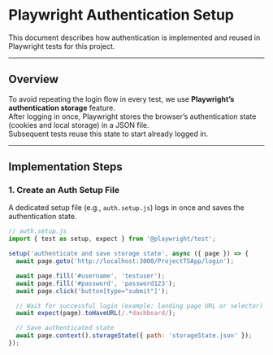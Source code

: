 # Playwright Authentication Setup

This document describes how authentication is implemented and reused in Playwright tests for this project. 

---

## Overview

To avoid repeating the login flow in every test, we use **Playwright’s authentication storage** feature.  
After logging in once, Playwright stores the browser’s authentication state (cookies and local storage) in a JSON file.  
Subsequent tests reuse this state to start already logged in.

---

## Implementation Steps

### 1. Create an Auth Setup File

A dedicated setup file (e.g., `auth.setup.js`) logs in once and saves the authentication state.

```js
// auth.setup.js
import { test as setup, expect } from '@playwright/test';

setup('authenticate and save storage state', async ({ page }) => {
  await page.goto('http://localhost:3000/ProjectTSApp/login');

  await page.fill('#username', 'testuser');
  await page.fill('#password', 'password123');
  await page.click('button[type="submit"]');

  // Wait for successful login (example: landing page URL or selector)
  await expect(page).toHaveURL(/.*dashboard/);

  // Save authenticated state
  await page.context().storageState({ path: 'storageState.json' });
});
